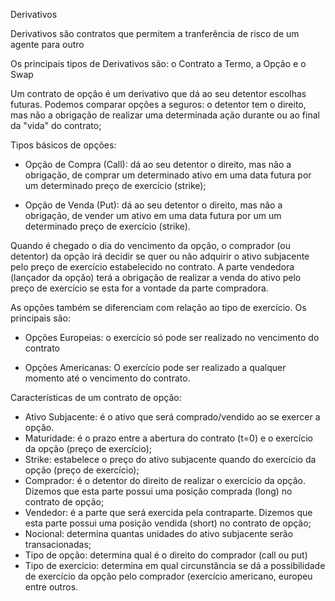 Derivativos

Derivativos são contratos que 
permitem a tranferência de risco de um agente para outro

Os principais tipos de Derivativos são: o Contrato a Termo, a Opção e o Swap

Um contrato de opção é um derivativo que dá ao seu detentor escolhas futuras. Podemos comparar opções a seguros: o detentor tem o direito, mas não a obrigação de realizar uma determinada ação durante ou ao final da "vida" do contrato;

Tipos básicos de opções:

- Opção de Compra (Call): dá ao seu detentor o direito, mas não a obrigação, de comprar um determinado ativo em uma data futura por um determinado preço de exercício (strike);

- Opção de Venda (Put): dá ao seu detentor o direito, mas não a obrigação, de vender um ativo em uma data futura por um um determinado preço de exercício (strike).

Quando é chegado o dia do vencimento da opção, o comprador (ou detentor) da opção irá decidir se quer ou não adquirir o ativo subjacente pelo preço de exercício estabelecido no contrato. A parte vendedora (lançador da opção) terá a obrigação de realizar a venda do ativo pelo preço de exercício se esta for a vontade da parte compradora.

As opções também se diferenciam com relação ao tipo de exercício. Os principais são:

- Opções Europeias: o exercício só pode ser realizado no vencimento do contrato

- Opções Americanas: O exercício pode ser realizado a qualquer momento até o vencimento do contrato.


Características de um contrato de opção:

- Ativo Subjacente: é o ativo que será comprado/vendido ao se exercer a opção.
- Maturidade: é o prazo entre a abertura do contrato (t=0) e o exercício da opção (preço de exercício);
- Strike: estabelece o preço do ativo subjacente quando do exercício da opção (preço de exercício);
- Comprador: é o detentor do direito de realizar o exercício da opção. Dizemos que esta parte possui uma posição comprada (long) no contrato de opção;
- Vendedor: é a parte que será exercida pela contraparte. Dizemos que esta parte possui uma posição vendida (short) no contrato de opção;
- Nocional: determina quantas unidades do ativo subjacente serão transacionadas;
- Tipo de opção: determina qual é o direito do comprador (call ou put)
- Tipo de exercício: determina em qual circunstância se dá a possibilidade de exercício da opção pelo comprador (exercício americano, europeu entre outros.